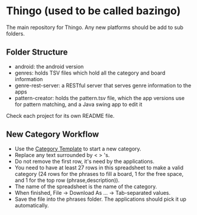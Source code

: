 # Thingo (used to be called bazingo)
The main repository for Thingo.
Any new platforms should be add to sub folders.

## Folder Structure
- android: the android version
- genres: holds TSV files which hold all the category and board information
- genre-rest-server: a RESTful server that serves genre information to the apps
- pattern-creator: holds the pattern.tsv file, which the app versions use for pattern matching, and a Java swing app to edit it

Check each project for its own README file.


## New Category Workflow
- Use the [Category Template](https://docs.google.com/spreadsheets/d/1u62Q9ueQddll7_lgGMFd6FxEpJd30frjH8mAV3CdY_4/edit#gid=0) to start a new category.
- Replace any text surrounded by < > 's.
- Do not remove the first row, it's need by the applications.
- You need to have at least 27 rows in this spreadsheet to make a valid category (24 rows for the phrases to fill a board, 1 for the free space, and 1 for the top row (phrase,description)).
- The name of the spreadsheet is the name of the category.
- When finished, File -> Download As ... -> Tab-separated values.
- Save the file into the phrases folder. The applications should pick it up automatically.
